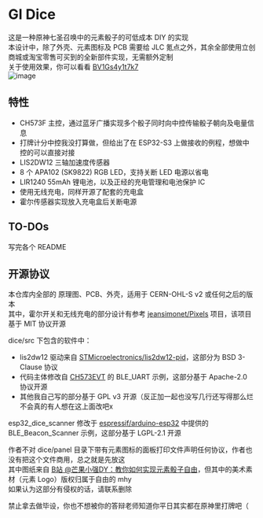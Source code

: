 # GI Dice
这是一种原神七圣召唤中的元素骰子的可低成本 DIY 的实现  
本设计中，除了外壳、元素图标及 PCB 需要给 JLC 氪点之外，其余全部使用立创商城或淘宝零售可买到的全新部件实现，无需额外定制  
关于使用效果，你可以看看 [BV1Gs4y1t7k7](https://www.bilibili.com/video/BV1Gs4y1t7k7)  
![image](https://user-images.githubusercontent.com/8705034/222403405-049926f7-dd81-42ee-9be6-d858ec9ba666.png)  

## 特性
 - CH573F 主控，通过蓝牙广播实现多个骰子同时向中控传输骰子朝向及电量信息
 - 打牌计分中控我没打算做，但给出了在 ESP32-S3 上做接收的例程，想做中控的可以直接对接
 - LIS2DW12 三轴加速度传感器
 - 8 个 APA102 (SK9822) RGB LED，支持关断 LED 电源以省电
 - LIR1240 55mAh 锂电池，以及正经的充电管理和电池保护 IC
 - 使用无线充电，同样开源了配套的充电盒
 - 霍尔传感器实现放入充电盒后关断电源

## TO-DOs 
写完各个 README 

## 开源协议  
本仓库内全部的 原理图、PCB、外壳，适用于 CERN-OHL-S v2 或任何之后的版本  
其中，霍尔开关和无线充电的部分设计有参考 [jeansimonet/Pixels](https://github.com/jeansimonet/Pixels) 项目，该项目基于 MIT 协议开源  
  
dice/src 下包含的软件中：
 - lis2dw12 驱动来自 [STMicroelectronics/lis2dw12-pid](https://github.com/STMicroelectronics/lis2dw12-pid)，这部分为 BSD 3-Clause 协议
 - 代码主体修改自 [CH573EVT](https://www.wch.cn/downloads/CH573EVT_ZIP.html) 的 BLE_UART 示例，这部分基于 Apache-2.0 协议开源  
 - 其他我自己写的部分基于 GPL v3 开源（反正加一起也没写几行还写得那么烂不会真的有人想在这上面改吧x   

esp32_dice_scanner 修改于 [espressif/arduino-esp32](https://github.com/espressif/arduino-esp32) 中提供的 BLE_Beacon_Scanner 示例，这部分基于 LGPL-2.1 开源  

作者不对 dice/panel 目录下带有元素图标的面板打印文件声明任何协议，作者也没有把这个文件商用，总之就是先放这    
其中图纸来自 [B站 @芒果小强DY：教你如何实现元素骰子自由](https://www.bilibili.com/video/BV1S14y1K7hi)，但其中的美术素材（元素 Logo）版权归属于自由的 mhy  
如果认为这部分有侵权的话，请联系删除  

禁止拿去做毕设，你也不想被你的答辩老师知道你平日其实都在原神里打牌吧（  
